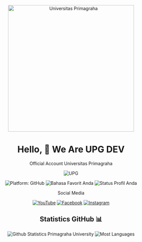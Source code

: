 <!-- Header -->
<p align="center">
  <img src="https://lh3.googleusercontent.com/p/AF1QipNyu8vjTnVMh5mYiEa0qwBl8EFNXE5PGqId5TRP=s680-w680-h510" alt="Universitas Primagraha" width="400px">
</p>

<!-- Deskripsi -->
<h1 align="center">Hello, 👋 We Are UPG DEV</h1>
<p align="center">
  Official Account Universitas Primagraha
</p>

<p align="center"> <img src="https://komarev.com/ghpvc/?username=UPG-DEV-APPLICATION&label=Profile%20views&color=129e00&style=plastic" alt="UPG" /> </p>

<!-- Badge -->
<p align="center">
  <img src="https://img.shields.io/badge/Platform-GitHub-brightgreen" alt="Platform: GitHub">
  <img src="https://img.shields.io/badge/Language-Javascript&PHP-blueviolet" alt="Bahasa Favorit Anda">
  <img src="https://img.shields.io/badge/Status-Active-important" alt="Status Profil Anda">
</p>

<!-- Sosial Media -->
<p align="center">
  Social Media
</p>
<p align="center">
  <a href="https://www.youtube.com/user/https://www.youtube.com/channel/UCr4ZcBh33zjhSsa07mcBCYA"><img src="https://img.shields.io/badge/YouTube-YT-red" alt="YouTube"></a>
  <a href="https://www.facebook.com/profile.php?id=100080510882329"><img src="https://img.shields.io/badge/Facebook-FB-blue" alt="Facebook"></a>
  <a href="www.instagram.com/universitasprimagraha/"><img src="https://img.shields.io/badge/Instagram-IG-orange" alt="Instagram"></a>
</p>

<!-- Statistik Github -->
<h2 align="center">Statistics GitHub 📊</h2>
<p align="center">
  <img src="https://github-readme-stats.vercel.app/api?username=UPG-DEV-APPLICATION&show_icons=true&count_private=true&hide=prs&theme=radical" alt="Github Statistics Primagraha University">
  <img src="https://github-readme-stats.vercel.app/api/top-langs/?username=UPG-DEV-APPLICATION&layout=compact&theme=radical" alt="Most Languages">
</p>
